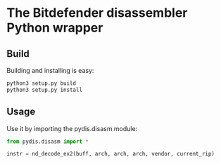 # The Bitdefender disassembler Python wrapper

## Build

Building and installing is easy:

```bash
python3 setup.py build
python3 setup.py install
```

## Usage

Use it by importing the pydis.disasm module:

```python
from pydis.disasm import *

instr = nd_decode_ex2(buff, arch, arch, arch, vendor, current_rip)
```

